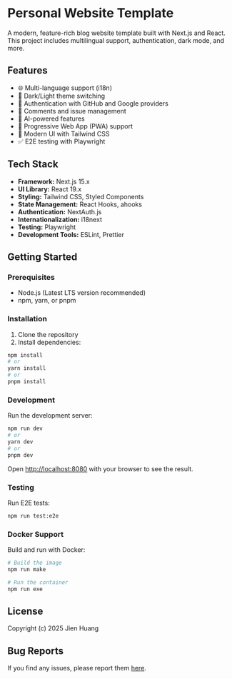 # Personal Website Template

A modern, feature-rich blog website template built with Next.js and React. This project includes multilingual support, authentication, dark mode, and more.

## Features

- 🌐 Multi-language support (i18n)
- 🌙 Dark/Light theme switching
- 🔐 Authentication with GitHub and Google providers
- 💬 Comments and issue management
- 🤖 AI-powered features
- 📱 Progressive Web App (PWA) support
- 🎨 Modern UI with Tailwind CSS
- ✅ E2E testing with Playwright

## Tech Stack

- **Framework:** Next.js 15.x
- **UI Library:** React 19.x
- **Styling:** Tailwind CSS, Styled Components
- **State Management:** React Hooks, ahooks
- **Authentication:** NextAuth.js
- **Internationalization:** i18next
- **Testing:** Playwright
- **Development Tools:** ESLint, Prettier

## Getting Started

### Prerequisites

- Node.js (Latest LTS version recommended)
- npm, yarn, or pnpm

### Installation

1. Clone the repository
2. Install dependencies:
```bash
npm install
# or
yarn install
# or
pnpm install
```

### Development

Run the development server:

```bash
npm run dev
# or
yarn dev
# or
pnpm dev
```

Open [http://localhost:8080](http://localhost:8080) with your browser to see the result.

### Testing

Run E2E tests:

```bash
npm run test:e2e
```

### Docker Support

Build and run with Docker:

```bash
# Build the image
npm run make

# Run the container
npm run exe
```

## License

Copyright (c) 2025 Jien Huang

## Bug Reports

If you find any issues, please report them [here](https://github.com/huangjien/blog/issues).
